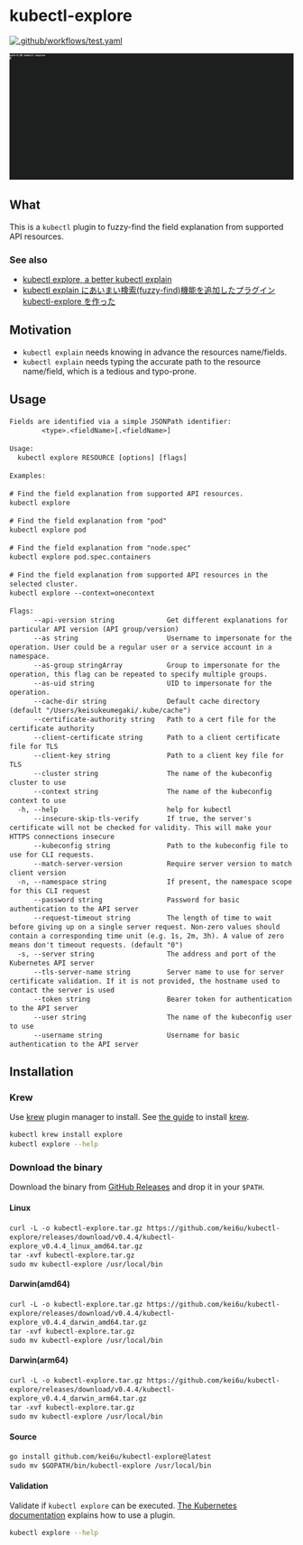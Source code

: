 # kubectl-explore

[![.github/workflows/test.yaml](https://github.com/kei6u/kubectl-explore/actions/workflows/go_test.yaml/badge.svg)](https://github.com/kei6u/kubectl-explore/actions/workflows/go_test.yaml)

![demo](./demo.gif)

## What

This is a `kubectl` plugin to fuzzy-find the field explanation from supported API resources.

### See also

- [kubectl explore, a better kubectl explain](https://kei6u.medium.com/kubectl-explore-a-better-kubectl-explain-46a939fafe3a)
- [kubectl explain にあいまい検索(fuzzy-find)機能を追加したプラグイン kubectl-explore を作った](https://zenn.dev/kskumgk63/articles/d52be6c4a31bbb)

## Motivation

- `kubectl explain` needs knowing in advance the resources name/fields.
- `kubectl explain` needs typing the accurate path to the resource name/field, which is a tedious and typo-prone.

## Usage

```
Fields are identified via a simple JSONPath identifier:
        <type>.<fieldName>[.<fieldName>]

Usage:
  kubectl explore RESOURCE [options] [flags]

Examples:

# Find the field explanation from supported API resources.
kubectl explore

# Find the field explanation from "pod"
kubectl explore pod

# Find the field explanation from "node.spec"
kubectl explore pod.spec.containers

# Find the field explanation from supported API resources in the selected cluster.
kubectl explore --context=onecontext

Flags:
      --api-version string             Get different explanations for particular API version (API group/version)
      --as string                      Username to impersonate for the operation. User could be a regular user or a service account in a namespace.
      --as-group stringArray           Group to impersonate for the operation, this flag can be repeated to specify multiple groups.
      --as-uid string                  UID to impersonate for the operation.
      --cache-dir string               Default cache directory (default "/Users/keisukeumegaki/.kube/cache")
      --certificate-authority string   Path to a cert file for the certificate authority
      --client-certificate string      Path to a client certificate file for TLS
      --client-key string              Path to a client key file for TLS
      --cluster string                 The name of the kubeconfig cluster to use
      --context string                 The name of the kubeconfig context to use
  -h, --help                           help for kubectl
      --insecure-skip-tls-verify       If true, the server's certificate will not be checked for validity. This will make your HTTPS connections insecure
      --kubeconfig string              Path to the kubeconfig file to use for CLI requests.
      --match-server-version           Require server version to match client version
  -n, --namespace string               If present, the namespace scope for this CLI request
      --password string                Password for basic authentication to the API server
      --request-timeout string         The length of time to wait before giving up on a single server request. Non-zero values should contain a corresponding time unit (e.g. 1s, 2m, 3h). A value of zero means don't timeout requests. (default "0")
  -s, --server string                  The address and port of the Kubernetes API server
      --tls-server-name string         Server name to use for server certificate validation. If it is not provided, the hostname used to contact the server is used
      --token string                   Bearer token for authentication to the API server
      --user string                    The name of the kubeconfig user to use
      --username string                Username for basic authentication to the API server
```

## Installation

### Krew

Use [krew](https://krew.sigs.k8s.io/) plugin manager to install.
See [the guide](https://krew.sigs.k8s.io/docs/user-guide/setup/install/) to install [krew](https://krew.sigs.k8s.io/).

```bash
kubectl krew install explore
kubectl explore --help
```

### Download the binary

Download the binary from [GitHub Releases](https://github.com/kei6u/kubectl-explore/releases) and drop it in your `$PATH`.

#### Linux

```shell
curl -L -o kubectl-explore.tar.gz https://github.com/kei6u/kubectl-explore/releases/download/v0.4.4/kubectl-explore_v0.4.4_linux_amd64.tar.gz
tar -xvf kubectl-explore.tar.gz
sudo mv kubectl-explore /usr/local/bin
```

#### Darwin(amd64)

```shell
curl -L -o kubectl-explore.tar.gz https://github.com/kei6u/kubectl-explore/releases/download/v0.4.4/kubectl-explore_v0.4.4_darwin_amd64.tar.gz
tar -xvf kubectl-explore.tar.gz
sudo mv kubectl-explore /usr/local/bin
```

#### Darwin(arm64)

```shell
curl -L -o kubectl-explore.tar.gz https://github.com/kei6u/kubectl-explore/releases/download/v0.4.4/kubectl-explore_v0.4.4_darwin_arm64.tar.gz
tar -xvf kubectl-explore.tar.gz
sudo mv kubectl-explore /usr/local/bin
```

#### Source

```shell
go install github.com/kei6u/kubectl-explore@latest
sudo mv $GOPATH/bin/kubectl-explore /usr/local/bin
```

#### Validation

Validate if `kubectl explore` can be executed.
[The Kubernetes documentation](https://kubernetes.io/docs/tasks/extend-kubectl/kubectl-plugins/#using-a-plugin) explains how to use a plugin.

```bash
kubectl explore --help
```

